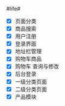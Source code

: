 #life#
- [x] 页面分类
- [x] 商品搜索
- [x] 用户注册
- [x] 登录界面
- [x] 地址栏管理
- [x] 购物车商品
- [x] 购物车 查询与修改
- [x] 后台登录
- [x] 一级分类页面
- [x] 二级分类页面
- [x] 产品模块
